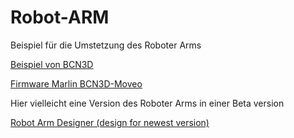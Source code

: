 # Robot-ARM

Beispiel für die Umstetzung des Roboter Arms 

[Beispiel von BCN3D](https://github.com/BCN3D/BCN3D-Moveo)

[Firmware Marlin BCN3D-Moveo](https://github.com/BCN3D/BCN3D-Moveo/tree/master/FIRMWARE/Marlin_BCN3D_Moveo)

Hier vielleicht eine Version des Roboter Arms in einer Beta version 

[Robot Arm Designer (design for newest version)](https://github.com/4ndreas?tab=repositories)




